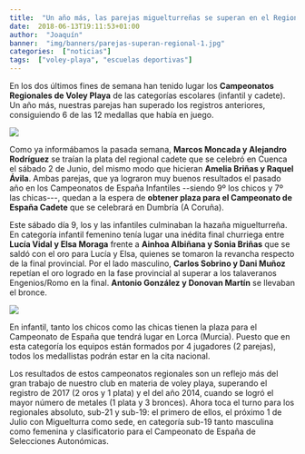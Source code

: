 ```yaml
---
title:  "Un año más, las parejas miguelturreñas se superan en el Regional Escolar de Voley Playa"
date:  2018-06-13T19:11:53+01:00
author:  "Joaquín"
banner:  "img/banners/parejas-superan-regional-1.jpg"
categories:  ["noticias"]
tags:  ["voley-playa", "escuelas deportivas"]
---
```


En los dos últimos fines de semana han tenido lugar los **Campeonatos
Regionales de Voley Playa** de las categorías escolares (infantil y
cadete). Un año más, nuestras parejas han superado los registros
anteriores, consiguiendo 6 de las 12 medallas que había en juego.

![](../../../../../img/banners/parejas-superan-regional-1.jpg)

Como ya informábamos la pasada semana, **Marcos Moncada y Alejandro
Rodríguez** se traían la plata del regional cadete que se celebró en
Cuenca el sábado 2 de Junio, del mismo modo que hicieran **Amelia Briñas
y Raquel Ávila**. Ambas parejas, que ya
lograron muy buenos resultados el pasado año en los Campeonatos de
España Infantiles --siendo 9º los chicos y 7º las chicas---, quedan a la
espera de **obtener plaza para el Campeonato de España Cadete** que se
celebrará en Dumbría (A Coruña).

Este sábado día 9, los y las infantiles culminaban la hazaña
miguelturreña. En categoría infantil femenino tenía lugar una inédita
final churriega entre **Lucía Vidal y Elsa Moraga** frente a **Ainhoa
Albiñana y Sonia Briñas** que se saldó con el oro para Lucía y Elsa,
quienes se tomaron la revancha respecto de la final provincial. Por el
lado masculino, **Carlos Sobrino y Dani Muñoz** repetían el oro logrado en
la fase provincial al superar a los talaveranos Engenios/Romo en la
final. **Antonio González y Donovan Martín** se llevaban el bronce.

![](../../../../../img/banners/parejas-superan-regional-2.jpg)

En infantil, tanto los chicos como las chicas tienen la plaza para el
Campeonato de España que tendrá lugar en Lorca (Murcia). Puesto que en
esta categoría los equipos están formados por 4 jugadores (2 parejas),
todos los medallistas podrán estar en la cita nacional.

Los resultados de estos campeonatos regionales son un reflejo más del
gran trabajo de nuestro club en materia de voley playa, superando el
registro de 2017 (2 oros y 1 plata) y el del año 2014, cuando se logró
el mayor número de metales (1 plata y 3 bronces). Ahora toca el turno
para los regionales absoluto, sub-21 y sub-19: el primero de ellos, el
próximo 1 de Julio con Miguelturra como sede, en categoría sub-19
tanto masculina como femenina y clasificatorio para el Campeonato de
España de Selecciones Autonómicas.
